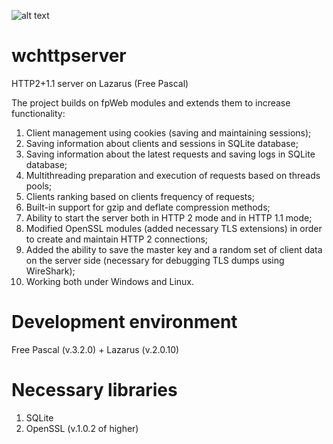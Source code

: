 ![alt text](https://github.com/iLya2IK/wchttpserver/blob/main/wclogo_c.svg?raw=true)

# wchttpserver
HTTP2+1.1 server on Lazarus (Free Pascal)

The project builds on fpWeb modules and extends them to increase functionality:
1. Client management using cookies (saving and maintaining sessions);
2. Saving information about clients and sessions in SQLite database;
3. Saving information about the latest requests and saving logs in SQLite database;
4. Multithreading preparation and execution of requests based on threads pools;
5. Clients ranking based on clients frequency of requests;
6. Built-in support for gzip and deflate compression methods;
7. Ability to start the server both in HTTP 2 mode and in HTTP 1.1 mode;
8. Modified OpenSSL modules (added necessary TLS extensions) in order to create and maintain HTTP 2 connections;
9. Added the ability to save the master key and a random set of client data on the server side (necessary for debugging TLS dumps using WireShark);
10. Working both under Windows and Linux.

# Development environment
Free Pascal (v.3.2.0) + Lazarus (v.2.0.10)

# Necessary libraries
1. SQLite
2. OpenSSL (v.1.0.2 of higher)
